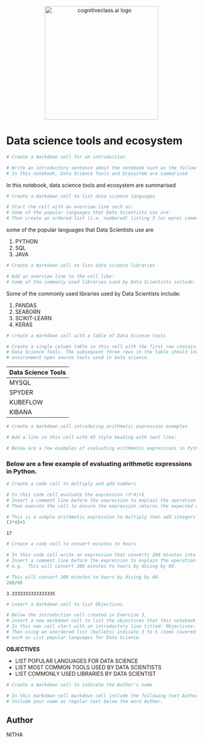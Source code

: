 <center>
    <img src="https://cf-courses-data.s3.us.cloud-object-storage.appdomain.cloud/IBMDeveloperSkillsNetwork-DS0105EN-SkillsNetwork/labs/Module2/images/SN_web_lightmode.png" width="300" alt="cognitiveclass.ai logo">
</center>


# Data science tools and ecosystem


```python
# Create a markdown cell for an introduction

# Write an introductory sentence about the notebook such as the follows:
# In this notebook, Data Science Tools and Ecosystem are summarized
```

In this notebook, data science tools and ecosystem are summarised


```python
# Create a markdown cell to list data science languages

# Start the cell with an overview line such as:
# Some of the popular languages that Data Scientists use are:
# Then create an ordered list (i.e. numbered) listing 3 (or more) commonly used languages for data science.
```

some of the popular languages that Data Scientists use are
1. PYTHON
2. SQL
3. JAVA


```python
# Create a markdown cell to list data science libraries

# Add an overview line to the cell like:
# Some of the commonly used libraries used by Data Scientists include:
```

Some of the commonly used libraries used by Data Scientists include:
1. PANDAS
2. SEABORN
3. SCIKIT-LEARN
4. KERAS


```python
# create a markdown cell with a table of Data Science tools

# Create a single column table in this cell with the first row containing the header 
# Data Science Tools. The subsequent three rows in the table should indicate three development 
# environment open source tools used in data science.
```

| Data Science Tools |
|--------------------|
| MYSQL     |
| SPYDER   |
|KUBEFLOW|
|KIBANA|


```python
# Create a markdown cell introducing arithmetic expression examples

# Add a line in this cell with H3 style heading with text like:

# Below are a few examples of evaluating arithmetic expressions in Python.
```

### Below are a few example of evaluating arithmetic expressions in Python.


```python
# Create a code cell to multiply and add numbers

# In this code cell evaluate the expression (3*4)+5.
# Insert a comment line before the expression to explain the operation e.g.  This a simple arithmetic expression to mutiply then add integers.
# Then execute the cell to ensure the expression returns the expected output of 17.
```


```python
# This is a simple arithmetic expression to multiply then add integers
(3*4)+5
```




    17




```python
# Create a code cell to convert minutes to hours

# In this code cell write an expression that converts 200 minutes into hours.
# Insert a comment line before the expression to explain the operation 
# e.g.  This will convert 200 minutes to hours by diving by 60.
```


```python
# This will convert 200 minutes to hours by diving by 60.
200/60
```




    3.3333333333333335




```python
# insert a markdown cell to list Objectives

# Below the introduction cell created in Exercise 3, 
# insert a new markdown cell to list the objectives that this notebook covered(i.e. some of the key takeaways from the course). 
# In this new cell start with an introductory line titled: Objectives: in bold font. 
# Then using an unordered list (bullets) indicate 3 to 5 items covered in this notebook, 
# such as List popular languages for Data Science.
```

**OBJECTIVES**
- LIST POPULAR LANGUAGES FOR DATA SCIENCE
- LIST MOST COMMON TOOLS USED BY DATA SCIENTISTS
- LIST COMMONLY USED LIBRARIES BY DATA SCIENTIST


```python
# Create a markdown cell to indicate the Author's name

# In this markdown cell markdown cell include the following text Author in H2 style heading.
# Include your name as regular text below the word Author.
```

## Author
   NITHA

